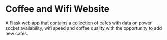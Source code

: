 # Coffee and Wifi Website  
A Flask web app that contains a collection of cafes with data on power socket availability, wifi speed and coffee quality with the opportunity to add new cafes.  


